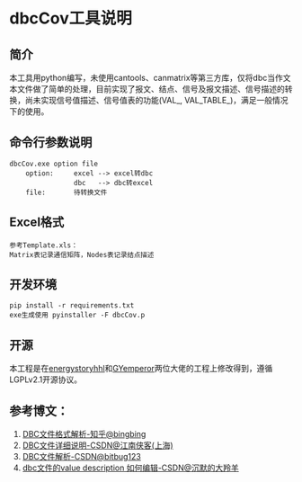 # dbcCov工具说明

## 简介

本工具用python编写，未使用cantools、canmatrix等第三方库，仅将dbc当作文本文件做了简单的处理，目前实现了报文、结点、信号及报文描述、信号描述的转换，尚未实现信号值描述、信号值表的功能(VAL_, VAL_TABLE_)，满足一般情况下的使用。

## 命令行参数说明

```
dbcCov.exe option file
    option:     excel --> excel转dbc
                dbc   --> dbc转excel
    file:       待转换文件
```

## Excel格式

    参考Template.xls：
    Matrix表记录通信矩阵，Nodes表记录结点描述

## 开发环境

    pip install -r requirements.txt
    exe生成使用 pyinstaller -F dbcCov.p

## 开源

本工程是在[energystoryhhl](https://github.com/energystoryhhl/dbc2excel.git)和[GYemperor](https://github.com/GYemperor/excel2dbc-py.git)两位大佬的工程上修改得到，遵循LGPLv2.1开源协议。

## 参考博文：

1. [DBC文件格式解析-知乎@bingbing](https://zhuanlan.zhihu.com/p/141408513)
2. [DBC文件详细说明-CSDN@江南侠客(上海)](https://blog.csdn.net/weixin_47712251/article/details/130144332)
3. [DBC文件解析-CSDN@bitbug123](https://blog.csdn.net/u010808702/article/details/104152745)
4. [dbc文件的value description 如何编辑-CSDN@沉默的大羚羊](https://blog.csdn.net/weixin_42376614/article/details/112112910)
